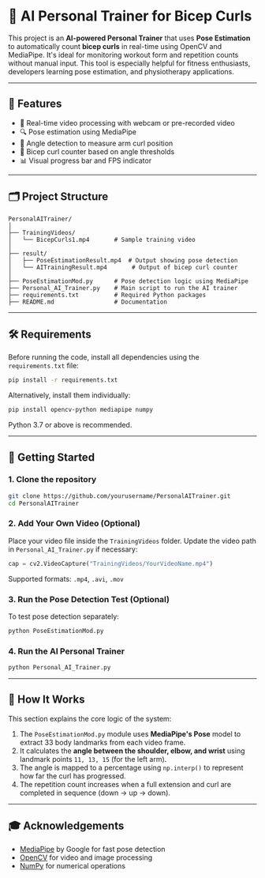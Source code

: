 # 💪 AI Personal Trainer for Bicep Curls

This project is an **AI-powered Personal Trainer** that uses **Pose Estimation** to automatically count **bicep curls** in real-time using OpenCV and MediaPipe. It's ideal for monitoring workout form and repetition counts without manual input. This tool is especially helpful for fitness enthusiasts, developers learning pose estimation, and physiotherapy applications.

---

## 📌 Features

* 🎥 Real-time video processing with webcam or pre-recorded video
* 🔍 Pose estimation using MediaPipe
* 📀 Angle detection to measure arm curl position
* 🔢 Bicep curl counter based on angle thresholds
* 📊 Visual progress bar and FPS indicator

---

## 🗂️ Project Structure

```
PersonalAITrainer/
│
├── TrainingVideos/
│   └── BicepCurls1.mp4       # Sample training video
│
├── result/
│   ├── PoseEstimationResult.mp4  # Output showing pose detection
│   └── AITrainingResult.mp4       # Output of bicep curl counter
│
├── PoseEstimationMod.py      # Pose detection logic using MediaPipe
├── Personal_AI_Trainer.py    # Main script to run the AI trainer
├── requirements.txt          # Required Python packages
├── README.md                 # Documentation
```

---

## 🛠️ Requirements

Before running the code, install all dependencies using the `requirements.txt` file:

```bash
pip install -r requirements.txt
```

Alternatively, install them individually:

```bash
pip install opencv-python mediapipe numpy
```

Python 3.7 or above is recommended.

---

## 🚀 Getting Started

### 1. Clone the repository

```bash
git clone https://github.com/yourusername/PersonalAITrainer.git
cd PersonalAITrainer
```

### 2. Add Your Own Video (Optional)

Place your video file inside the `TrainingVideos` folder. Update the video path in `Personal_AI_Trainer.py` if necessary:

```python
cap = cv2.VideoCapture("TrainingVideos/YourVideoName.mp4")
```

Supported formats: `.mp4`, `.avi`, `.mov`

### 3. Run the Pose Detection Test (Optional)

To test pose detection separately:

```bash
python PoseEstimationMod.py
```

### 4. Run the AI Personal Trainer

```bash
python Personal_AI_Trainer.py
```

---

## 🧠 How It Works

This section explains the core logic of the system:

1. The `PoseEstimationMod.py` module uses **MediaPipe's Pose** model to extract 33 body landmarks from each video frame.
2. It calculates the **angle between the shoulder, elbow, and wrist** using landmark points `11, 13, 15` (for the left arm).
3. The angle is mapped to a percentage using `np.interp()` to represent how far the curl has progressed.
4. The repetition count increases when a full extension and curl are completed in sequence (down → up → down).

---

## 🎓 Acknowledgements

* [MediaPipe](https://google.github.io/mediapipe/) by Google for fast pose detection
* [OpenCV](https://opencv.org/) for video and image processing
* [NumPy](https://numpy.org/) for numerical operations
